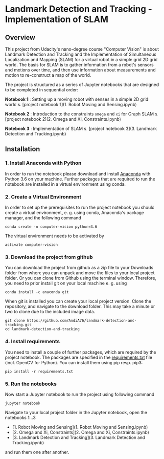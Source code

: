 # Landmark Detection and Tracking - Implementation of SLAM

## Overview

This project from Udacity's nano-degree course "Computer Vision" is about Landmark Detection and Tracking and the Implementation of Simultaneous Localization and Mapping (SLAM) for a virtual robot in a simple grid 2D grid world. The basis for SLAM is to gather information from a robot's sensors and motions over time, and then use information about measurements and motion to re-construct a map of the world.

The project is structured as a series of Jupyter notebooks that are designed to be completed in sequential order:

__Notebook 1__ : Setting up a moving robot with senses in a simple 2D grid world s. [project notebook 1](1. Robot Moving and Sensing.ipynb)  

__Notebook 2__ : Introduction to the constraints `omega` and `xi` for Graph SLAM s. [project notebook 2](2. Omega and Xi, Constraints.ipynb)  

__Notebook 3__ : Implementation of SLAM s. [project notebook 3](3. Landmark Detection and Tracking.ipynb)  



## Installation

### 1. Install Anaconda with Python

In order to run the notebook please download and install [Anaconda](https://docs.anaconda.com/anaconda/install/) with Python 3.6 on your machine. Further packages that are required to run the notebook are installed in a virtual environment using conda.


### 2. Create a Virtual Environment

In order to set up the prerequisites to run the project notebook you should create a virtual environment, e. g. using conda, Anaconda's package manager, and the following command

```
conda create -n computer-vision python=3.6
```

The virtual environment needs to be activated by

```
activate computer-vision
```

### 3. Download the project from github

You can download the project from github as a zip file to your Downloads folder from where you can unpack and move the files to your local project folder. Or you can clone from Github using the terminal window. Therefore, you need to prior install git on your local machine e. g. using

```
conda install -c anaconda git
```

When git is installed you can create your local project version. Clone the repository, and navigate to the download folder. This may take a minute or two to clone due to the included image data.

```
git clone https://github.com/AndiA76/landmark-detection-and-tracking.git
cd landmark-detection-and-tracking
```

### 4. Install requirements 

You need to install a couple of further packages, which are required by the project notebook. The packages are specified in the [requirements.txt](requirements.txt) file (incl. OpenCV for Python). You can install them using pip resp. pip3:

```
pip install -r requirements.txt
```

### 5. Run the notebooks

Now start a Jupyter notebook to run the project using following command

```
jupyter notebook
```

Navigate to your local project folder in the Jupyter notebook, open the notebooks 1...3

* [1. Robot Moving and Sensing](1. Robot Moving and Sensing.ipynb)  
* [2. Omega and Xi, Constraints](2. Omega and Xi, Constraints.ipynb)  
* [3. Landmark Detection and Tracking](3. Landmark Detection and Tracking.ipynb)  

and run them one after another.

